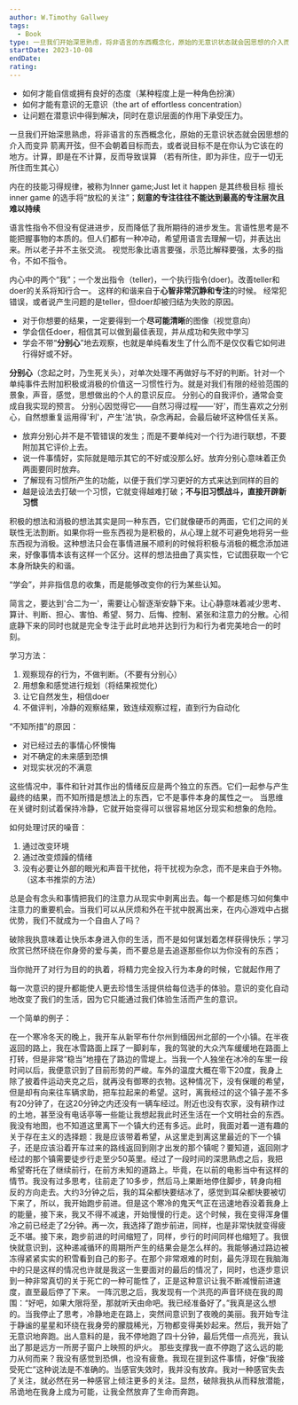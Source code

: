 ```yaml
---
author: W.Timothy Gallwey
tags:
  - Book
type: 一旦我们开始深思熟虑，将非语言的东西概念化，原始的无意识状态就会因思想的介入而变异（<mark style="background: #FF5582A6;">知行合一</mark>）
startDate: 2023-10-08
endDate: 
rating:
---
```


- 如何才能自信或拥有良好的态度（某种程度上是一种角色扮演）
- 如何才能有意识的无意识（the art of effortless concentration）
- 让问题在潜意识中得到解决，同时在意识层面的作用下承受压力。




一旦我们开始深思熟虑，将非语言的东西概念化，原始的无意识状态就会因思想的介入而变异
箭离开弦，但不会朝着目标而去，或者说目标不是在你认为它该在的地方。计算，即是在不计算，反而导致误算
（若有所住，即为非住，应于一切无所住而生其心）

内在的技能习得规律，被称为Inner game;Just let it happen 是其终极目标
擅长inner game 的选手将“放松的关注”；**刻意的专注往往不能达到最高的专注层次且难以持续**


语言性指令不但没有促进进步，反而降低了我所期待的进步发生。言语性思考是不能把握事物的本质的。但人们都有一种冲动，希望用语言去理解一切，并表达出来。所以老子并不主张交流。
视觉形象比语言要强，示范比解释要强，太多的指令，不如不指令。


内心中的两个“我”；一个发出指令（teller)，一个执行指令(doer)。改善teller和doer的关系将知行合一。
这样的和谐来自于**心智非常沉静和专注**的时候。
经常犯错误，或者说产生问题的是teller，但doer却被归结为失败的原因。

- 对于你想要的结果，一定要得到一个**尽可能清晰**的图像（视觉意向）
- 学会信任doer，相信其可以做到最佳表现，并从成功和失败中学习
- 学会不带“**分别心**”地去观察，也就是单纯看发生了什么而不是仅仅看它如何进行得好或不好。

**分别心**（念起之时，乃生死关头），对单次处理不再做好与不好的判断。针对一个单纯事件去附加积极或消极的价值这一习惯性行为。就是对我们有限的经验范围的景象，声音，感觉，思想做出的个人的意识反应。
分别心的自我评价，通常会变成自我实现的预言。
分别心因觉得它――自然习得过程――'好'，而生喜欢之分别心，自然想重复运用得'利'，产生'法'执，杂念再起，会最后破坏这种信任关系。

- 放弃分别心并不是不管错误的发生；而是不要单纯对一个行为进行联想，不要附加其它评价上去。
- 说一件事情好，实际就是暗示其它的不好或没那么好。放弃分别心意味着正负两面要同时放弃。
- 了解现有习惯所产生的功能，以便于我们学习更好的方式来达到同样的目的
- 越是设法去打破一个习惯，它就变得越难打破；**不与旧习惯战斗，直接开辟新习惯**


积极的想法和消极的想法其实是同一种东西，它们就像硬币的两面，它们之间的关联性无法割断。如果你将一些东西视为是积极的，从心理上就不可避免地将另一些东西视为消极。这种想法只会在事情进展不顺利的时候将积极与消极的概念添加进来，好像事情本该有这样一个区分。这样的想法扭曲了真实性，它试图获取一个它本身所缺失的和谐。





“学会”，并非指信息的收集，而是能够改变你的行为某些认知。

简言之，要达到'合二为一'，需要让心智逐渐安静下来。让心静意味着减少思考、算计、判断、担心、害怕、希望、努力、后悔、控制、紧张和注意力的分散。心彻底静下来的同时也就是完全专注于此时此地并达到行为和行为者完美地合一的时刻。







学习方法：
1. 观察现存的行为，不做判断。（不要有分别心）
2. 用想象和感觉进行规划（将结果视觉化）
3. 让它自然发生，相信doer
4. 不做评判，冷静的观察结果，致连续观察过程，直到行为自动化


“不知所措”的原因：
- 对已经过去的事情心怀懊悔
- 对不确定的未来感到恐惧
- 对现实状况的不满意

这些情况中，事件和针对其作出的情绪反应是两个独立的东西。它们一起参与产生最终的结果，而不知所措是想法上的东西，它不是事件本身的属性之一。
当思维在关键时刻试着保持冷静，它就开始变得可以很容易地区分现实和想象的危险。


如何处理讨厌的噪音：
1. 通过改变环境
2. 通过改变烦躁的情绪
3. 没有必要让外部的眼光和声音干扰他，将干扰视为杂念，而不是来自于外物。（这本书推崇的方法）


总是会有念头和事情把我们的注意力从现实中剥离出去。每一个都是练习如何集中注意力的重要机会。当我们可以从厌烦和外在干扰中脱离出来，在内心游戏中占据优势，我们不就成为一个自由人了吗？

破除我执意味着让快乐本身进入你的生活，而不是如何谋划着怎样获得快乐；学习欣赏已然环绕在你身旁的爱与美，而不要总是去追逐那些你以为你没有的东西；



当你抛开了对行为目的的执着，将精力完全投入行为本身的时候，它就起作用了

每一次意识的提升都能使人更去珍惜生活提供给每位选手的体验。意识的变化自动地改变了我们的生活，因为它只能通过我们体验生活而产生的意识。




一个简单的例子：

在一个寒冷冬天的晚上，我开车从新罕布什尔州到缅因州北部的一个小镇。在半夜返回的路上，我在冰雪路面上踩了一脚刹车，我的驾驶的大众汽车缓缓地在路面上打转，但是非常“稳当”地撞在了路边的雪堤上。当我一个人独坐在冰冷的车里一段时间以后，我便意识到了目前形势的严峻。车外的温度大概在零下20度，我身上除了披着件运动夹克之后，就再没有御寒的衣物。这种情况下，没有保暖的希望，但是却有向来往车辆求助，把车拉起来的希望。这时，离我经过的这个镇子差不多有20分钟了，在这20分钟之内还没有一辆车经过。附近也没有农家，没有耕作过的土地，甚至没有电话亭等一些能让我想起我此时还生活在一个文明社会的东西。我没有地图，也不知道这里离下一个镇大约还有多远。此时，我面对着一道有趣的关于存在主义的选择题：我是应该带着希望，从这里走到离这里最近的下一个镇子，还是应该沿着开车过来的路线返回到刚才出发的那个镇呢？要知道，返回刚才经过的那个镇需要徒步行走至少50英里。经过了一段时间的深思熟虑之后，我把希望寄托在了继续前行，在前方未知的道路上。毕竟，在以前的电影当中有这样的情节。我没有过多思考，往前走了10多步，然后马上果断地停住脚步，转身向相反的方向走去。大约3分钟之后，我的耳朵都快要结冰了，感觉到耳朵都快要被切下来了，所以，我开始跑步前进。但是这个寒冷的鬼天气正在迅速地吞没着我身上的能量，接下来，我又不得不减速，开始慢慢的行走。这个时候，我在变得浑身僵冷之前已经走了2分钟。再一次，我选择了跑步前进，同样，也是非常快就变得疲乏不堪。接下来，跑步前进的时间缩短了，同样，步行的时间同样也缩短了。我很快就意识到，这种递减循环的周期所产生的结果会是怎么样的。我能够通过路边被冻得紧紧实实的积雪看到自己的影子。在那个非常艰难的时刻，最先浮现在我脑海中的只是这样的情况也许就是我这一生要面对的最后的情况了，同时，也逐步意识到一种非常真切的关于死亡的一种可能性了，正是这种意识让我不断减慢前进速度，直至最后停了下来。 一阵沉思之后，我发现有一个洪亮的声音环绕在我的周围：“好吧，如果大限将至，那就听天由命吧。我已经准备好了。”我真是这么想的。当我停止了思考，冷静地走在路上，突然间意识到了夜晚的美丽。我开始专注于静谧的星星和环绕在我身旁的朦胧稀光，万物都变得美妙起来。然后，我开始了无意识地奔跑。出人意料的是，我不停地跑了四十分钟，最后凭借一点亮光，我认出了那是远方一所房子窗户上映照的炉火。 那些支撑我一直不停跑了这么远的能力从何而来？我没有感觉到恐惧，也没有疲惫。我现在提到这件事情，好像“我接受死亡”这种说法是不准确的。当感官失效时，我并没有放弃。我对一种感官失去了关注，就必然在另一种感官上倾注更多的关注。显然，破除我执从而释放潜能，吊诡地在我身上成为可能，让我全然放弃了生命而奔跑。





























